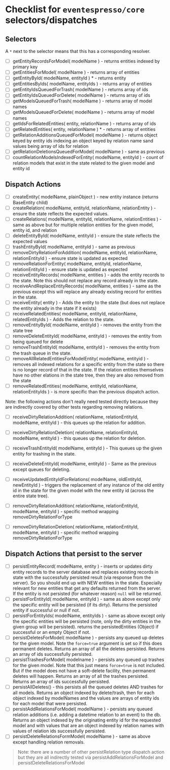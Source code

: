 # Checklist for `eventespresso/core` selectors/dispatches

## Selectors

A `*` next to the selector means that this has a corresponding resolver.

* [ ] getEntityRecordsForModel( modelName ) - returns entities indexed by primary key
* [ ] getEntitiesForModel( modelName ) - returns array of entities
* [ ] getEntityById( modelName, entityId ) * - returns entity
* [ ] getEntitiesByIds( modelName, entityIds ) - returns array of entities
* [ ] getEntityIdsQueuedForTrash( modelName ) - returns array of ids
* [ ] getEntityIdsQueuedForDelete( modelName ) - returns array of ids
* [ ] getModelsQueuedForTrash( modelName ) - returns array of model names
* [ ] getModelsQueuedForDelete( modelName ) - returns array of model names
* [ ] getIdsForRelatedEntities( entity, relationName ) - returns array of ids
* [ ] getRelatedEntities( entity, relationName ) * - returns array of entities
* [ ] getRelationAdditionsQueuedForModel( modelName ) - returns object keyed by entity ids indexing an object keyed by relation name sand values being array of ids for relation
* [ ] getRelationDeletionsQueuedForModel( modelName ) - same as previous
* [ ] countRelationModelsIndexedForEntity( modelName, entityId  ) - count of relation models that exist in the state related to the given model and entity id

## Dispatch Actions

* [ ] createEntity( modelName, plainObject ) - new entity instance (returns BaseEntity child)
* [ ] createRelation( modelName, entityId, relationName, relationEntity ) - ensure the state reflects the expected values.
* [ ] createRelations( modelName, entityId, relationName, relationEntities ) - same as above but for multiple relation entities for the given model, entity id, and relation
* [ ] deleteEntityById( modelName, entityId ) - ensure the state reflects the expected values
* [ ] trashEntityById( modelName, entityId ) - same as previous
* [ ] removeDirtyRelationForAddition( modelName, entityId, relationName, relationEntityId ) - ensure state is updated as expected
* [ ] removeRelationForEntity( modelName, entityId, relationName, relationEntityId ) - ensure state is updated as expected
* [ ] receiveEntityRecords( modelName, entities ) - adds the entity records to the state. Note this should not replace any record already in the state.
* [ ] receiveAndReplaceEntityRecords( modelName, entities ) - same as the previous except this will replace any already existing record for entities in the state.
* [ ] receiveEntity( entity ) - Adds the entity to the state (but does not replace the entity already in the state if it exists)
* [ ] receiveRelatedEntities( modelName, entityId, relationName, relatedEntityIds ) - Adds the relation to the state.
* [ ] removeEntityById( modelName, entityId ) - removes the entity from the state tree
* [ ] removeDeleteEntityId( modelName, entityId ) - removes the entity from being queued for delete
* [ ] removeTrashEntityId( modelName, entityId ) - removes the entity from the trash queue in the state.
* [ ] removeAllRelatedEntitiesForModelEntity( modelName, entityid ) - removes all indexed relations for a specific entity from the state so there is no longer record of that in the state.  If the relation entities themselves have no other elations in the state tree, then they are also removed from the state
* [ ] removeRelatedEntities( modelName, entityId, relationName, relationEntityIds ) - is more specific than the previous dispatch action.

Note: the following actions don't really need tested directly because they are indirectly covered by other tests regarding removing relations.

* [ ] receiveDirtyRelationAddition( relationName, relationEntityId, modelName, entityId ) - this queues up the relation for addition.
* [ ] receiveDirtyRelationDeletion( relationName, relationEntityId, modelName, entityId ) - this queues up the relation for deletion.
* [ ] receiveTrashEntityId( modelName, entityId ) - This queues up the given entity for trashing in the state.
* [ ] receiveDeleteEntityId( modelName, entityId ) - Same as the previous except queues for deleting.
* [ ] receiveUpdatedEntityIdForRelations( modelName, oldEntityId, newEntityId ) - triggers the replacement of any instance of the old entity id in the state for the given model with the new entity id (across the entire state tree).
* [ ] removeDirtyRelationAddition( relationName, relationEntityId, modelName, entityId ) - specific method wrapping removeDirtyRelationForType
* [ ] removeDirtyRelationDeletion( relationName, relationEntityId, modelName, entityId ) - specific method wrapping removeDirtyRelationForType


## Dispatch Actions that persist to the server

* [ ] persistEntityRecord( modelName, entity ) - inserts or updates dirty entity records to the server database and replaces existing records in state with the successfully persisted result (via response from the server).  So you should end up with NEW entities in the state.  Especially relevant for new entities that get any defaults returned from the server. If the entity is not persisted (for whatever reason) `null` will be returned.
* [ ] persistForEntityId( modelName, entityId ) - same as above except only the specific entity will be persisted (if its dirty). Returns the persisted entity if successful or null if not.
* [ ] persistForEntityIds( modelName, entityIds ) - same as above except only the specific entities will be persisted (note, only the dirty entities in the given group will be persisted). returns the persistedEntities (Object) if successful or an empty Object if not.
* [ ] persistDeletesForModel( modelName ) - persists any queued up deletes for the given model.  Note the `force=true` argument is set so if this does permanent deletes. Returns an array of all the deletes persisted. Returns an array of ids successfully persisted.
* [ ] persistTrashesForModel( modelname ) - persists any queued up trashes for the given model.  Note that this just means `force=true` is not included.  But if the model does not have a soft-delete facility, then permanent deletes will happen. Returns an array of all the trashes persisted. Returns an array of ids successfully persisted.
* [ ] persistAllDeletes() - this persists all the queued deletes AND trashes for all models. Returns an object indexed by delete/trash, then for each object indexed by modelNames and the values are arrays of entity ids for each model that were persisted.
* [ ] persistAddRelationsForModel( modelName ) - persists any queued relation additions (i.e. adding a datetime relation to an event) to the db.  Returns an object indexed by the originating entity id for the requested model and with values that are an object indexed by relation names with values of relation ids successfully persisted.
* [ ] persistDeleteRelationsFormModel( modelName ) - same as above except handling relation removals.

> Note: there are a number of other persistRelation type dispatch action but they are all indirectly tested via persistAddRelationsForModel and persistDeleteRelationsForModel